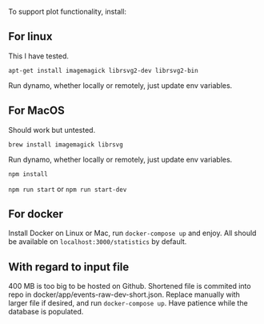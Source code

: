 To support plot functionality, install:

## For linux

This I have tested.

`apt-get install imagemagick librsvg2-dev librsvg2-bin`

Run dynamo, whether locally or remotely, just update env variables. 

## For MacOS

Should work but untested.

`brew install imagemagick librsvg`

Run dynamo, whether locally or remotely, just update env variables. 

`npm install`

`npm run start` or `npm run start-dev`

## For docker

Install Docker on Linux or Mac, run `docker-compose up` and enjoy. All should be available on `localhost:3000/statistics` by default.

## With regard to input file

400 MB is too big to be hosted on Github. Shortened file is commited into repo in docker/app/events-raw-dev-short.json. Replace manually with larger file if desired, and run `docker-compose up`. Have patience while the database is populated.
